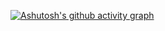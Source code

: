 [![Ashutosh's github activity graph](https://github-readme-activity-graph.vercel.app/graph?username=smallcjy&theme=dracula)](https://github.com/ashutosh00710/github-readme-activity-graph)

